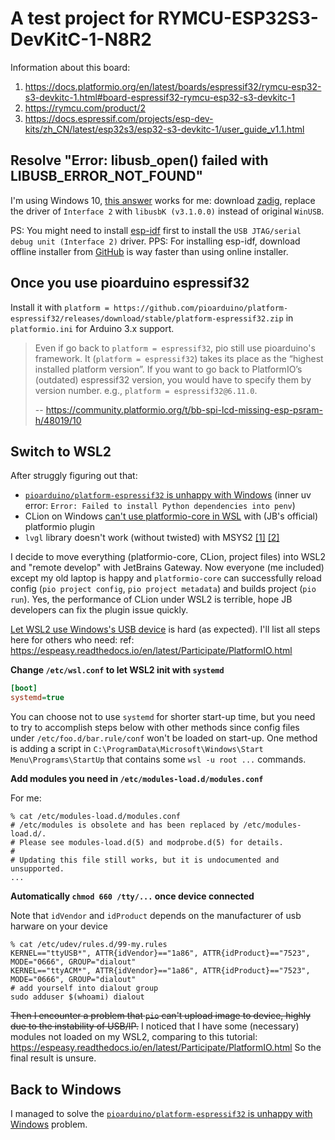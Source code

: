# A test project for RYMCU-ESP32S3-DevKitC-1-N8R2

Information about this board:
1. https://docs.platformio.org/en/latest/boards/espressif32/rymcu-esp32-s3-devkitc-1.html#board-espressif32-rymcu-esp32-s3-devkitc-1
2. https://rymcu.com/product/2
3. https://docs.espressif.com/projects/esp-dev-kits/zh_CN/latest/esp32s3/esp32-s3-devkitc-1/user_guide_v1.1.html

## Resolve "Error: libusb_open() failed with LIBUSB_ERROR_NOT_FOUND"

I'm using Windows 10, [this answer](https://stackoverflow.com/a/77934154/23093084) works for me: download [zadig](https://zadig.akeo.ie/), replace the driver of `Interface 2` with `libusbK (v3.1.0.0)` instead of original `WinUSB`.

PS: You might need to install [esp-idf](https://docs.espressif.com/projects/esp-idf/en/stable/esp32/get-started/windows-setup.html) first to install the `USB JTAG/serial debug unit (Interface 2)` driver.
PPS: For installing esp-idf, download offline installer from [GitHub](https://github.com/espressif/idf-installer/releases/) is way faster than using online installer.

## Once you use pioarduino espressif32

Install it with `platform = https://github.com/pioarduino/platform-espressif32/releases/download/stable/platform-espressif32.zip` in `platformio.ini` for Arduino 3.x support.

> Even if go back to `platform = espressif32`, pio still use pioarduino's framework. It (`platform = espressif32`) takes its place as the “highest installed platform version”. If you want to go back to PlatformIO’s (outdated) espressif32 version, you would have to specify them by version number. e.g., `platform = espressif32@6.11.0`.
> 
> -- https://community.platformio.org/t/bb-spi-lcd-missing-esp-psram-h/48019/10

## Switch to WSL2

After struggly figuring out that:

- [`pioarduino/platform-espressif32` is unhappy with Windows](https://github.com/pioarduino/platform-espressif32/issues/289#issuecomment-3288609760) (inner uv error: `Error: Failed to install Python dependencies into penv`)
- CLion on Windows [can't use platformio-core in WSL](https://youtrack.jetbrains.com/issue/CPP-46558/CLion-on-Windows-cant-use-platformio-core-in-WSL) with (JB's official) platformio plugin
- `lvgl` library doesn't work (without twisted) with MSYS2 [[1]](https://github.com/lvgl/lv_platformio/issues/60) [[2]](https://github.com/lvgl/lv_platformio/issues/75)

I decide to move everything (platformio-core, CLion, project files) into WSL2 and "remote develop" with JetBrains Gateway. Now everyone (me included) except my old laptop is happy and `platformio-core` can successfully reload config (`pio project config`, `pio project metadata`) and builds project (`pio run`). Yes, the performance of CLion under WSL2 is terrible, hope JB developers can fix the plugin issue quickly.

[Let WSL2 use Windows's USB device](https://learn.microsoft.com/en-us/windows/wsl/connect-usb) is hard (as expected).
I'll list all steps here for others who need:
ref: https://espeasy.readthedocs.io/en/latest/Participate/PlatformIO.html

**Change `/etc/wsl.conf` to let WSL2 init with `systemd`**

```ini
[boot]
systemd=true
```

You can choose not to use `systemd` for shorter start-up time, but you need to try to accomplish steps below with other methods since config files under `/etc/foo.d/bar.rule/conf` won't be loaded on start-up. One method is adding a script in `C:\ProgramData\Microsoft\Windows\Start Menu\Programs\StartUp` that contains some `wsl -u root ...` commands.

**Add modules you need in `/etc/modules-load.d/modules.conf`**

For me:

```
% cat /etc/modules-load.d/modules.conf
# /etc/modules is obsolete and has been replaced by /etc/modules-load.d/.
# Please see modules-load.d(5) and modprobe.d(5) for details.
#
# Updating this file still works, but it is undocumented and unsupported.
...
```

**Automatically `chmod 660 /tty/...` once device connected**

Note that `idVendor` and `idProduct` depends on the manufacturer of usb harware on your device

```
% cat /etc/udev/rules.d/99-my.rules
KERNEL=="ttyUSB*", ATTR{idVendor}=="1a86", ATTR{idProduct}=="7523", MODE="0666", GROUP="dialout" 
KERNEL=="ttyACM*", ATTR{idVendor}=="1a86", ATTR{idProduct}=="7523", MODE="0666", GROUP="dialout"
# add yourself into dialout group
sudo adduser $(whoami) dialout
```

~~Then I encounter a problem that `pio` can't upload image to device, highly due to the instability of USB/IP.~~
I noticed that I have some (necessary) modules not loaded on my WSL2, comparing to this tutorial: https://espeasy.readthedocs.io/en/latest/Participate/PlatformIO.html
So the final result is unsure.

## Back to Windows

I managed to solve the [`pioarduino/platform-espressif32` is unhappy with Windows](https://github.com/pioarduino/platform-espressif32/issues/289#issuecomment-3288609760) problem.
